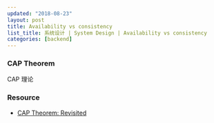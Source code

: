 ```yaml
---
updated: "2018-08-23"
layout: post
title: Availability vs consistency
list_title: 系统设计 | System Design | Availability vs consistency
categories: [backend]
---
```


### CAP Theorem

CAP 理论

### Resource

- [CAP Theorem: Revisited](http://robertgreiner.com/2014/08/cap-theorem-revisited/)